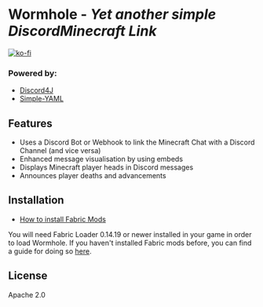 # Wormhole - _Yet another simple DiscordMinecraft Link_
[![ko-fi](https://ko-fi.com/img/githubbutton_sm.svg)](https://ko-fi.com/O5O0KPPEY)

### Powered by:
- [Discord4J](https://github.com/Discord4J/Discord4J)
- [Simple-YAML](https://github.com/Carleslc/Simple-YAML)


## Features

- Uses a Discord Bot or Webhook to link the Minecraft Chat with a Discord Channel (and vice versa)
- Enhanced message visualisation by using embeds 
- Displays Minecraft player heads in Discord messages
- Announces player deaths and advancements

## Installation

- [How to install Fabric Mods](https://fabricmc.net/wiki/player:tutorials:adding_mods)

You will need Fabric Loader 0.14.19 or newer installed in your game in order to load Wormhole. If you haven't installed Fabric mods before, you can find a guide for doing so [here](https://fabricmc.net/wiki/install).


## License

Apache 2.0

